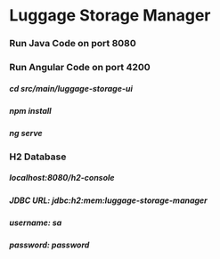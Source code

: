 # Luggage Storage Manager

### Run Java Code on port 8080

### Run Angular Code on port 4200
##### cd src/main/luggage-storage-ui
##### npm install
##### ng serve

### H2 Database
##### localhost:8080/h2-console
##### JDBC URL: jdbc:h2:mem:luggage-storage-manager
##### username: sa
##### password: password


